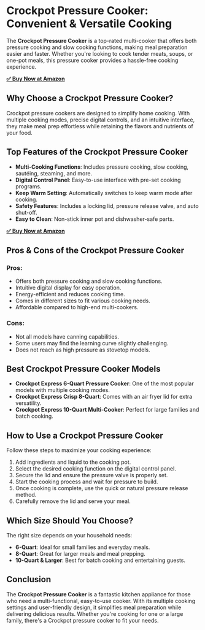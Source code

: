 <!DOCTYPE html>
<html lang="en">
<head>
    <meta charset="UTF-8">
    <meta name="viewport" content="width=device-width, initial-scale=1.0">
    <title>Crockpot Pressure Cooker: Convenient & Versatile Cooking</title>
</head>
<body>

<h1>Crockpot Pressure Cooker: Convenient & Versatile Cooking</h1>

<p>The <strong>Crockpot Pressure Cooker</strong> is a top-rated multi-cooker that offers both pressure cooking and slow cooking functions, making meal preparation easier and faster. Whether you're looking to cook tender meats, soups, or one-pot meals, this pressure cooker provides a hassle-free cooking experience.</p>

[**✅ Buy Now at Amazon**](https://amzn.to/41LdgPl)

<h2>Why Choose a Crockpot Pressure Cooker?</h2>

<p>Crockpot pressure cookers are designed to simplify home cooking. With multiple cooking modes, precise digital controls, and an intuitive interface, they make meal prep effortless while retaining the flavors and nutrients of your food.</p>

<h2>Top Features of the Crockpot Pressure Cooker</h2>

<ul>
    <li><strong>Multi-Cooking Functions</strong>: Includes pressure cooking, slow cooking, sautéing, steaming, and more.</li>
    <li><strong>Digital Control Panel</strong>: Easy-to-use interface with pre-set cooking programs.</li>
    <li><strong>Keep Warm Setting</strong>: Automatically switches to keep warm mode after cooking.</li>
    <li><strong>Safety Features</strong>: Includes a locking lid, pressure release valve, and auto shut-off.</li>
    <li><strong>Easy to Clean</strong>: Non-stick inner pot and dishwasher-safe parts.</li>
</ul>

[**✅ Buy Now at Amazon**](https://amzn.to/41LdgPl)

<h2>Pros & Cons of the Crockpot Pressure Cooker</h2>

<h3>Pros:</h3>
<ul>
    <li>Offers both pressure cooking and slow cooking functions.</li>
    <li>Intuitive digital display for easy operation.</li>
    <li>Energy-efficient and reduces cooking time.</li>
    <li>Comes in different sizes to fit various cooking needs.</li>
    <li>Affordable compared to high-end multi-cookers.</li>
</ul>

<h3>Cons:</h3>
<ul>
    <li>Not all models have canning capabilities.</li>
    <li>Some users may find the learning curve slightly challenging.</li>
    <li>Does not reach as high pressure as stovetop models.</li>
</ul>

<h2>Best Crockpot Pressure Cooker Models</h2>

<ul>
    <li><strong>Crockpot Express 6-Quart Pressure Cooker</strong>: One of the most popular models with multiple cooking modes.</li>
    <li><strong>Crockpot Express Crisp 8-Quart</strong>: Comes with an air fryer lid for extra versatility.</li>
    <li><strong>Crockpot Express 10-Quart Multi-Cooker</strong>: Perfect for large families and batch cooking.</li>
</ul>

<h2>How to Use a Crockpot Pressure Cooker</h2>

<p>Follow these steps to maximize your cooking experience:</p>

<ol>
    <li>Add ingredients and liquid to the cooking pot.</li>
    <li>Select the desired cooking function on the digital control panel.</li>
    <li>Secure the lid and ensure the pressure valve is properly set.</li>
    <li>Start the cooking process and wait for pressure to build.</li>
    <li>Once cooking is complete, use the quick or natural pressure release method.</li>
    <li>Carefully remove the lid and serve your meal.</li>
</ol>

<h2>Which Size Should You Choose?</h2>

<p>The right size depends on your household needs:</p>
<ul>
    <li><strong>6-Quart</strong>: Ideal for small families and everyday meals.</li>
    <li><strong>8-Quart</strong>: Great for larger meals and meal prepping.</li>
    <li><strong>10-Quart & Larger</strong>: Best for batch cooking and entertaining guests.</li>
</ul>

<h2>Conclusion</h2>

<p>The <strong>Crockpot Pressure Cooker</strong> is a fantastic kitchen appliance for those who need a multi-functional, easy-to-use cooker. With its multiple cooking settings and user-friendly design, it simplifies meal preparation while delivering delicious results. Whether you're cooking for one or a large family, there's a Crockpot pressure cooker to fit your needs.</p>

</body>
</html>

